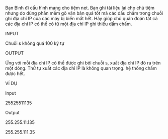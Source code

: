 Bạn Bình đi cấu hình mạng cho tiệm net. Bạn ghi tài liệu lại cho chủ tiệm nhưng do dùng phần mềm gõ văn bản quá tốt mà các dấu chấm trong chuỗi ghi địa chỉ IP của các máy bị biến mất hết. Hãy giúp chủ quán đoán tất cả các địa chỉ IP có thể có từ một địa chỉ IP ghi thiếu dấm chấm.

INPUT

Chuỗi s không quá 100 ký tự

OUTPUT

Ứng với mỗi địa chỉ IP có thể được ghi bởi chuỗi s, xuất địa chỉ IP đó ra trên một dòng. Thứ tự xuất các địa chỉ IP là không quan trọng. hệ thống chấm được hết.

VÍ DỤ

Input

25525511135

Output

255.255.11.135

255.255.111.35